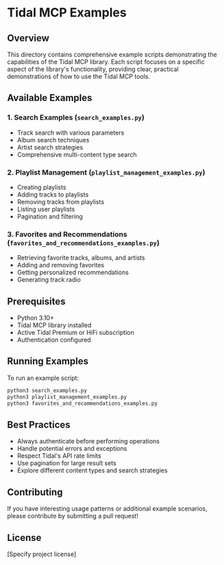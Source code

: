 # Tidal MCP Examples

## Overview

This directory contains comprehensive example scripts demonstrating the capabilities of the Tidal MCP library. Each script focuses on a specific aspect of the library's functionality, providing clear, practical demonstrations of how to use the Tidal MCP tools.

## Available Examples

### 1. Search Examples (`search_examples.py`)
- Track search with various parameters
- Album search techniques
- Artist search strategies
- Comprehensive multi-content type search

### 2. Playlist Management (`playlist_management_examples.py`)
- Creating playlists
- Adding tracks to playlists
- Removing tracks from playlists
- Listing user playlists
- Pagination and filtering

### 3. Favorites and Recommendations (`favorites_and_recommendations_examples.py`)
- Retrieving favorite tracks, albums, and artists
- Adding and removing favorites
- Getting personalized recommendations
- Generating track radio

## Prerequisites

- Python 3.10+
- Tidal MCP library installed
- Active Tidal Premium or HiFi subscription
- Authentication configured

## Running Examples

To run an example script:

```bash
python3 search_examples.py
python3 playlist_management_examples.py
python3 favorites_and_recommendations_examples.py
```

## Best Practices

- Always authenticate before performing operations
- Handle potential errors and exceptions
- Respect Tidal's API rate limits
- Use pagination for large result sets
- Explore different content types and search strategies

## Contributing

If you have interesting usage patterns or additional example scenarios, please contribute by submitting a pull request!

## License

[Specify project license]
